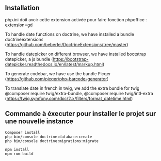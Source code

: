 Installation
------
php.ini doit avoir cette extension activée pour faire fonction phpoffice
: extension=gd

To handle date functions on doctrine, we have installed a bundle doctrineextensions (https://github.com/beberlei/DoctrineExtensions/tree/master)

To handle datepicker on different browser, we have installed bootstrap datepicker, a js bundle (https://bootstrap-datepicker.readthedocs.io/en/latest/markup.html)

To generate codebar, we have use the bundle Picqer (https://github.com/picqer/php-barcode-generator)

To translate date in french in twig, we add the extra bundle for twig @composer require twig/extra-bundle, @composer require twig/intl-extra (https://twig.symfony.com/doc/2.x/filters/format_datetime.html)


## Commande à éxecuter pour installer le projet sur une nouvelle instance
```
Composer install
php bin/console doctrine:database:create
php bin/console doctrine:migrations:migrate

npm install
npm run build
```